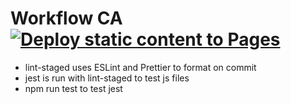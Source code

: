 # Workflow CA [![Deploy static content to Pages](https://github.com/PederZzen/social-media-client/actions/workflows/pages.yml/badge.svg)](https://github.com/PederZzen/social-media-client/actions/workflows/pages.yml)

- lint-staged uses ESLint and Prettier to format on commit
- jest is run with lint-staged to test js files
- npm run test to test jest

